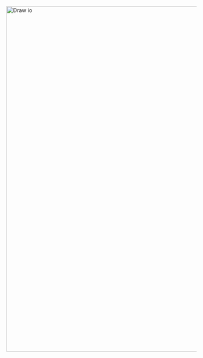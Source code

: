 <img width="541" height="911" alt="Draw io" src="https://github.com/user-attachments/assets/ed7a8f26-2d0a-448f-89f3-11d6bf0b0e71" />

